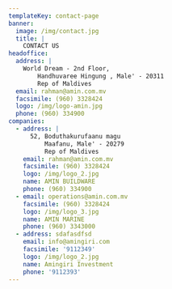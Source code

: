 ```yaml
---
templateKey: contact-page
banner:
  image: /img/contact.jpg
  title: |
    CONTACT US
headoffice:
  address: |
    World Dream - 2nd Floor,
        Handhuvaree Hingung , Male' - 20311
        Rep of Maldives
  email: rahman@amin.com.mv
  facsimile: (960) 3328424
  logo: /img/logo-amin.jpg
  phone: (960) 334900
companies:
  - address: |
      52, Boduthakurufaanu magu
          Maafanu, Male' - 20279
          Rep of Maldives
    email: rahman@amin.com.mv
    facsimile: (960) 3328424
    logo: /img/logo_2.jpg
    name: AMIN BUILDWARE
    phone: (960) 334900
  - email: operations@amin.com.mv
    facsimile: (960) 3328424
    logo: /img/logo_3.jpg
    name: AMIN MARINE
    phone: (960) 3343000
  - address: sdafasdfsd
    email: info@amingiri.com
    facsimile: '9112349'
    logo: /img/logo_2.jpg
    name: Amingiri Investment
    phone: '9112393'
---
```


